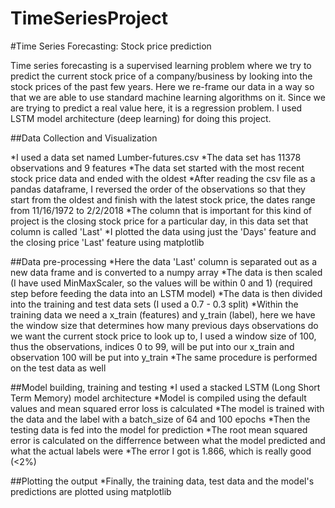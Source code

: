 # TimeSeriesProject
#Time Series Forecasting: Stock price prediction

Time series forecasting is a supervised learning problem where we try to predict the current stock price of a company/business by looking into the stock prices of the past few years. Here we re-frame our data in a way so that we are able to use standard machine learning algorithms on it. Since we are trying to predict a real value here, it is a regression problem. I used LSTM model architecture (deep learning) for doing this project.

##Data Collection and Visualization

*I used a data set named Lumber-futures.csv
*The data set has 11378 observations and 9 features
*The data set started with the most recent stock price data and ended with the oldest
*After reading the csv file as a pandas dataframe, I reversed the order of the observations so that they start from the oldest and finish with the latest stock price, the dates range from 11/16/1972 to 2/2/2018
*The column that is important for this kind of project is the closing stock price for a particular day, in this data set that column is called 'Last'
*I plotted the data using just the 'Days' feature and the closing price 'Last' feature using matplotlib

##Data pre-processing
*Here the data 'Last' column is separated out as a new data frame and is converted to a numpy array
*The data is then scaled (I have used MinMaxScaler, so the values will be within 0 and 1) (required step before feeding the data into an LSTM model)
*The data is then divided into the training and test data sets (I used a 0.7 - 0.3 split)
*Within the training data we need a x_train (features) and y_train (label), here we have the window size that determines how many previous days observations do we want the current stock price to look up to, I used a window size of 100, thus the observations, indices 0 to 99, will be put into our x_train and observation 100 will be put into y_train
*The same procedure is performed on the test data as well

##Model building, training and testing
*I used a stacked LSTM (Long Short Term Memory) model architecture
*Model is compiled using the default values and mean squared error loss is calculated
*The model is trained with the data and the label with a batch_size of 64 and 100 epochs
*Then the testing data is fed into the model for prediction 
*The root mean squared error is calculated on the differrence between what the model predicted and what the actual labels were
*The error I got is 1.866, which is really good (<2%)

##Plotting the output
*Finally, the training data, test data and the model's predictions are plotted using matplotlib 
